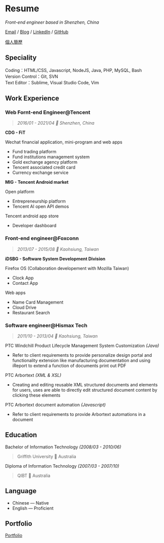 # Resume

_Front-end engineer based in Shenzhen, China_

[Email](mailto:hoyang.t@gmail.com) / [Blog](https://hoyangtsai.github.io/blog) / [LinkedIn](https://www.linkedin.com/in/hoyangtsai/) / [GitHub](https://github.com/hoyangtsai/)

[個人簡歷](README.zh-tw.md)

## Speciality

Coding：HTML/CSS, Javascript, NodeJS, Java, PHP, MySQL, Bash  
Version Control：Git, SVN  
Text Editor：Sublime, Visual Studio Code, Vim  

## Work Experience

### Web Fornt-end Engineer@Tencent

> _2016/01 - 2021/04 📍 Shenzhen, China_

**CDG - FiT**

Wechat financial application, mini-program and web apps

- Fund trading platform
- Fund institutions management system
- Gold exchange agency platform
- Tencent associated credit card
- Currency exchange service

**MIG - Tencent Android market**

Open platform

- Entrepreneurship platform
- Tencent AI open API demos

Tencent android app store

- Developer dashboard

### Front-end engineer@Foxconn

> _2013/07 - 2015/08 📍 Kaohsiung, Taiwan_

**iDSBG - Software System Development Division**

Firefox OS (Collaboration developement with Mozilla Taiwan)

- Clock App
- Contact App

Web apps

- Name Card Management
- Cloud Drive
- Restaurant Search

### Software engineer@Hismax Tech

> _2011/10 - 2013/04 📍 Kaohsiung, Taiwan_

PTC Windchill Product Lifecycle Management System Customization _(Java)_

- Refer to client requirements to provide personalize design portal and functionality extension like manufacturing documentation and using iReport to extend a function of documents print out PDF

PTC Arbortext _(XML & XSL)_

- Creating and editing reusable XML structured documents and elements for users, uses are able to directly edit structured document content by clicking these elements

PTC Arbortext document automation _(Javascript)_

- Refer to client requirements to provide Arbortext automations in a document

## Education

Bachelor of Information Technology _(2008/03 - 2010/06)_
> Griffith University 📍 Australia

Diploma of Information Technology _(2007/03 - 2007/10)_
> QIBT 📍 Australia

## Language

- Chinese — Native
- English — Proficient

## Portfolio

[Portfolio](https://hoyangtsai.github.io/portfolio/)
